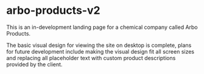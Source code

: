 # arbo-products-v2
This is an in-development landing page for a chemical company called Arbo Products. 

The basic visual design for viewing the site on desktop is complete, plans for future development include making the visual design fit all screen sizes and replacing all placeholder text with custom product descriptions provided by the client. 


